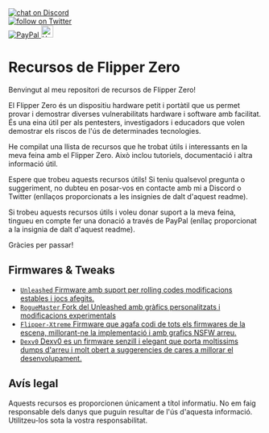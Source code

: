 
<a href="https://discord.gg/ahVq54p">
<img src="https://img.shields.io/discord/667340023829626920?logo=discord" alt="chat on Discord">
</br> 
<a href="https://twitter.com/4xsample/follow?screen_name=shields_io">
<img src="https://img.shields.io/twitter/follow/4xsample?style=social&logo=twitter" alt="follow on Twitter"></br>
<a href="https://www.paypal.com/donate/?hosted_button_id=EFVMSRHVBNJP4">
<img src="https://img.shields.io/badge/PayPal-00457C?style=for-the-badge&logo=paypal&logoColor=white" alt="PayPal">
<img src="https://img.shields.io/badge/Hack-The%20Planet-orange" alt="Hack the planet" height=24>
</a>

# Recursos de Flipper Zero

Benvingut al meu repositori de recursos de Flipper Zero!

El Flipper Zero és un dispositiu hardware petit i portàtil que us permet provar i demostrar diverses vulnerabilitats hardware i software amb facilitat. És una eina útil per als pentesters, investigadors i educadors que volen demostrar els riscos de l'ús de determinades tecnologies.

He compilat una llista de recursos que he trobat útils i interessants en la meva feina amb el Flipper Zero. Això inclou tutoriels, documentació i altra informació útil.

Espere que trobeu aquests recursos útils! Si teniu qualsevol pregunta o suggeriment, no dubteu en posar-vos en contacte amb mi a Discord o Twitter (enllaços proporcionats a les insignies de dalt d'aquest readme).

Si trobeu aquests recursos útils i voleu donar suport a la meva feina, tingueu en compte fer una donació a través de PayPal (enllaç proporcionat a la insignia de dalt d'aquest readme).

Gràcies per passar!

## Firmwares & Tweaks

- [`Unleashed` Firmware amb suport per rolling codes modificacions estables i jocs afegits.](https://github.com/DarkFlippers/unleashed-firmware)
- [`RogueMaster` Fork del Unleashed amb gràfics personalitzats i modificacions experimentals](https://github.com/RogueMaster/flipperzero-firmware-wPlugins)
- [`Flipper-Xtreme` Firmware que agafa codi de tots els firmwares de la escena, millorant-ne la implementació i amb grafics NSFW arreu.](https://github.com/ClaraCrazy/Flipper-Xtreme)
- [`Dexv0` Dexv0 es un firmware senzill i elegant que porta moltissims dumps d'arreu i molt obert a suggerencies de cares a millorar el desenvolupament.](https://github.com/DXVVAY/Dexv0)

## Avís legal

Aquests recursos es proporcionen únicament a títol informatiu. No em faig responsable dels danys que puguin resultar de l'ús d'aquesta informació. Utilitzeu-los sota la vostra responsabilitat.

